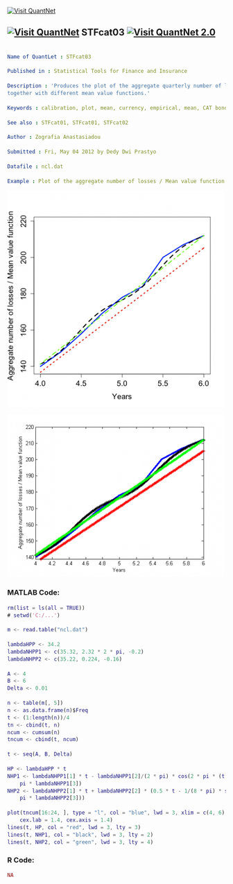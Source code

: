
[<img src="https://github.com/QuantLet/Styleguide-and-FAQ/blob/master/pictures/banner.png" width="880" alt="Visit QuantNet">](http://quantlet.de/index.php?p=info)

## [<img src="https://github.com/QuantLet/Styleguide-and-Validation-procedure/blob/master/pictures/qloqo.png" alt="Visit QuantNet">](http://quantlet.de/) **STFcat03** [<img src="https://github.com/QuantLet/Styleguide-and-Validation-procedure/blob/master/pictures/QN2.png" width="60" alt="Visit QuantNet 2.0">](http://quantlet.de/d3/ia)

```yaml

Name of QuantLet : STFcat03

Published in : Statistical Tools for Finance and Insurance

Description : 'Produces the plot of the aggregate quarterly number of losses for the PCS data
together with different mean value functions.'

Keywords : calibration, plot, mean, currency, empirical, mean, CAT bond

See also : STFcat01, STFcat01, STFcat02

Author : Zografia Anastasiadou

Submitted : Fri, May 04 2012 by Dedy Dwi Prastyo

Datafile : ncl.dat

Example : Plot of the aggregate number of losses / Mean value function over time.

```

![Picture1](plotR.png)

![Picture2](plotm.png)


### MATLAB Code:
```matlab
rm(list = ls(all = TRUE))
# setwd('C:/...')

m <- read.table("ncl.dat")

lambdaHPP <- 34.2
lambdaNHPP1 <- c(35.32, 2.32 * 2 * pi, -0.2)
lambdaNHPP2 <- c(35.22, 0.224, -0.16)

A <- 4
B <- 6
Delta <- 0.01

n <- table(m[, 5])
n <- as.data.frame(n)$Freq
t <- (1:length(n))/4
tn <- cbind(t, n)
ncum <- cumsum(n)
tncum <- cbind(t, ncum)

t <- seq(A, B, Delta)

HP <- lambdaHPP * t
NHP1 <- lambdaNHPP1[1] * t - lambdaNHPP1[2]/(2 * pi) * cos(2 * pi * (t + lambdaNHPP1[3])) + lambdaNHPP1[2]/(2 * pi) * cos(2 * 
    pi * lambdaNHPP1[3])
NHP2 <- lambdaNHPP2[1] * t + lambdaNHPP2[2] * (0.5 * t - 1/(8 * pi) * sin(4 * pi * (t + lambdaNHPP2[3])) + 1/(8 * pi) * sin(4 * 
    pi * lambdaNHPP2[3]))

plot(tncum[16:24, ], type = "l", col = "blue", lwd = 3, xlim = c(4, 6), ylim = c(139, 219), xlab = "Years", ylab = "Aggregate number of losses / Mean value function", 
    cex.lab = 1.4, cex.axis = 1.4)
lines(t, HP, col = "red", lwd = 3, lty = 3)
lines(t, NHP1, col = "black", lwd = 3, lty = 2)
lines(t, NHP2, col = "green", lwd = 3, lty = 4) 

```

### R Code:
```r
NA
```
